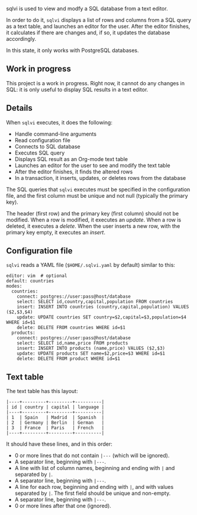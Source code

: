 sqlvi is used to view and modfy a SQL database from a text editor.

In order to do it, `sqlvi` displays a list of rows and columns from
a SQL query as a text table, and launches an editor for the user.
After the editor finishes, it calculates if there are changes and, if so,
it updates the database accordingly.

In this state, it only works with PostgreSQL databases.

## Work in progress

This project is a work in progress.  Right now, it cannot do any changes in SQL:
it is only useful to display SQL results in a text editor.

## Details

When `sqlvi` executes, it does the following:
- Handle command-line arguments
- Read configuration file
- Connects to SQL database
- Executes SQL query
- Displays SQL result as an Org-mode text table
- Launches an editor for the user to see and modify the text table
- After the editor finishes, it finds the altered rows
- In a transaction, it inserts, updates, or deletes rows from the database

The SQL queries that `sqlvi` executes must be specified in the configuration file,
and the first column must be unique and not null (typically the primary key).

The header (first row) and the primary key (first column) should not be modified.
When a row is modified, it executes an *update*.
When a row is deleted, it executes a *delete*.
When the user inserts a new row, with the primary key empty, it executes an *insert*.

## Configuration file

`sqlvi` reads a YAML file (`$HOME/.sqlvi.yaml` by default) similar to this:

    editor: vim  # optional
    default: countries
    modes:
      countries:
        connect: postgres://user:pass@host/database
        select: SELECT id,country,capital,population FROM countries
        insert: INSERT INTO countries (country,capital,population) VALUES ($2,$3,$4)
        update: UPDATE countries SET country=$2,capital=$3,population=$4 WHERE id=$1
        delete: DELETE FROM countries WHERE id=$1
      products:
        connect: postgres://user:pass@host/database
        select: SELECT id,name,price FROM products
        insert: INSERT INTO products (name,price) VALUES ($2,$3)
        update: UPDATE products SET name=$2,price=$3 WHERE id=$1
        delete: DELETE FROM product WHERE id=$1

## Text table

The text table has this layout:

    |----+---------+---------+----------|
    | id | country | capital | language |
    |----+---------+---------+----------|
    | 1  | Spain   | Madrid  | Spanish  |
    | 2  | Germany | Berlin  | German   |
    | 3  | France  | Paris   | French   |
    |----+---------+---------+----------|

It should have these lines, and in this order:
- 0 or more lines that do not contain `|---` (which will be ignored).
- A separator line, beginning with `|---`.
- A line with list of column names, beginning and ending with `|` and separated by `|`.
- A separator line, beginning with `|---`.
- A line for each row, beginning and ending with `|`, and with values separated by `|`.
  The first field should be unique and non-empty.
- A separator line, beginning with `|---`.
- 0 or more lines after that one (ignored).
